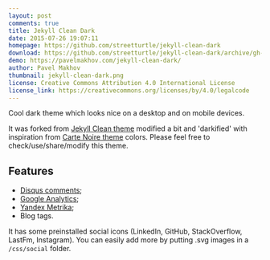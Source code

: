 ```yaml
---
layout: post
comments: true
title: Jekyll Clean Dark
date: 2015-07-26 19:07:11
homepage: https://github.com/streetturtle/jekyll-clean-dark
download: https://github.com/streetturtle/jekyll-clean-dark/archive/gh-pages.zip
demo: https://pavelmakhov.com/jekyll-clean-dark/
author: Pavel Makhov
thumbnail: jekyll-clean-dark.png
license: Creative Commons Attribution 4.0 International License
license_link: https://creativecommons.org/licenses/by/4.0/legalcode
---
```


Cool dark theme which looks nice on a desktop and on mobile devices.

It was forked from [Jekyll Clean theme](https://jekyllthemes.org/themes/jekyll-clean/) modified a bit and 'darkified' with inspiration from [Carte Noire theme](https://jekyllthemes.org/themes/carte-noire/) colors. Please feel free to check/use/share/modify this theme.

## Features

* [Disqus comments](https://disqus.com);
* [Google Analytics](https://www.google.com/analytics/);
* [Yandex Metrika](https://metrica.yandex.com);
* Blog tags.

It has some preinstalled social icons (LinkedIn, GitHub, StackOverflow, LastFm, Instagram). You can easily add more by putting .svg images in a `/css/social` folder.
